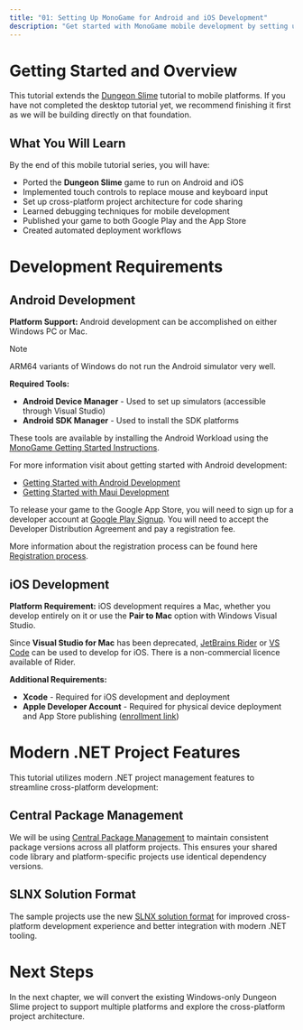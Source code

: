 ```yaml
---
title: "01: Setting Up MonoGame for Android and iOS Development"
description: "Get started with MonoGame mobile development by setting up your development environment, tools, and SDKs for Android and iOS platforms."
---
```


# Getting Started and Overview

This tutorial extends the [Dungeon Slime](https://github.com/MonoGame/MonoGame.Samples/tree/3.8.4/Tutorials/learn-monogame-2d) tutorial to mobile platforms. If you have not completed the desktop tutorial yet, we recommend finishing it first as we will be building directly on that foundation.

## What You Will Learn

By the end of this mobile tutorial series, you will have:
- Ported the **Dungeon Slime** game to run on Android and iOS
- Implemented touch controls to replace mouse and keyboard input
- Set up cross-platform project architecture for code sharing
- Learned debugging techniques for mobile development
- Published your game to both Google Play and the App Store
- Created automated deployment workflows

# Development Requirements

## Android Development

**Platform Support:** Android development can be accomplished on either Windows PC or Mac.

> [!NOTE]
> ARM64 variants of Windows do not run the Android simulator very well.
>

**Required Tools:**
- **Android Device Manager** - Used to set up simulators (accessible through Visual Studio)
- **Android SDK Manager** - Used to install the SDK platforms

These tools are available by installing the Android Workload using the [MonoGame Getting Started Instructions](../../../../getting_started/platforms.md).

For more information visit about getting started with Android development:

- [Getting Started with Android Development](https://learn.microsoft.com/en-us/dotnet/android/getting-started/installation/)
- [Getting Started with Maui Development](https://learn.microsoft.com/en-us/dotnet/maui/get-started/installation)

To release your game to the Google App Store, you will need to sign up for a developer account at [Google Play Signup](https://play.google.com/console/signup). You will need to accept the Developer Distribution Agreement and pay a registration fee.

More information about the registration process can be found here [Registration process](https://support.google.com/googleplay/android-developer/answer/6112435).

## iOS Development

**Platform Requirement:** iOS development requires a Mac, whether you develop entirely on it or use the **Pair to Mac** option with Windows Visual Studio.

Since **Visual Studio for Mac** has been deprecated, [JetBrains Rider](https://www.jetbrains.com/rider/) or [VS Code](https://code.visualstudio.com/) can be used to develop for iOS. There is a non-commercial licence available of Rider.

**Additional Requirements:**
- **Xcode** - Required for iOS development and deployment
- **Apple Developer Account** - Required for physical device deployment and App Store publishing ([enrollment link](https://developer.apple.com/programs/enroll/))

# Modern .NET Project Features

This tutorial utilizes modern .NET project management features to streamline cross-platform development:

## Central Package Management

We will be using [Central Package Management](https://learn.microsoft.com/en-us/nuget/consume-packages/central-package-management) to maintain consistent package versions across all platform projects. This ensures your shared code library and platform-specific projects use identical dependency versions.

## SLNX Solution Format

The sample projects use the new [SLNX solution format](https://devblogs.microsoft.com/dotnet/introducing-slnx-support-dotnet-cli/) for improved cross-platform development experience and better integration with modern .NET tooling.

# Next Steps

In the next chapter, we will convert the existing Windows-only Dungeon Slime project to support multiple platforms and explore the cross-platform project architecture.

